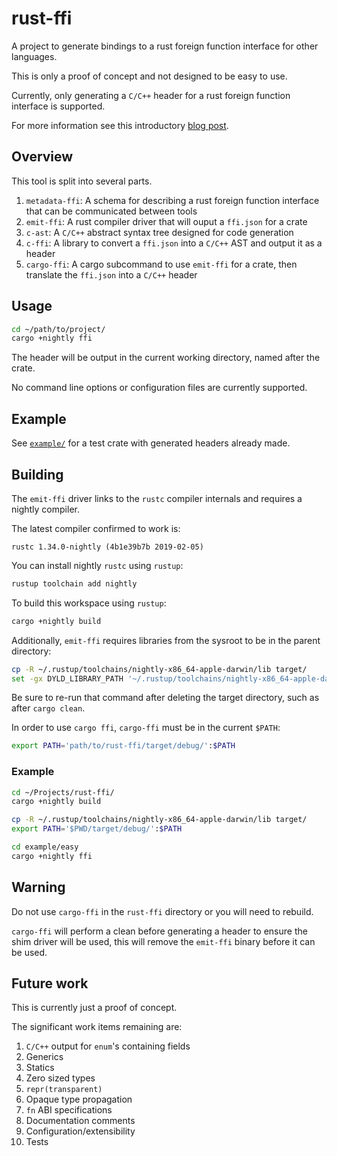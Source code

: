 # rust-ffi

A project to generate bindings to a rust foreign function interface for other languages.

This is only a proof of concept and not designed to be easy to use.

Currently, only generating a `C/C++` header for a rust foreign function interface is supported.

For more information see this introductory [blog post](http://dreamingofbits.com/post/future-directions-for-cbindgen-rust-ffi/).

## Overview

This tool is split into several parts.

1. `metadata-ffi`: A schema for describing a rust foreign function interface that can be communicated between tools
1. `emit-ffi`: A rust compiler driver that will ouput a `ffi.json` for a crate
1. `c-ast`: A `C/C++` abstract syntax tree designed for code generation
1. `c-ffi`: A library to convert a `ffi.json` into a `C/C++` AST and output it as a header
1. `cargo-ffi`: A cargo subcommand to use `emit-ffi` for a crate, then translate the `ffi.json` into a `C/C++` header

## Usage

```bash
cd ~/path/to/project/
cargo +nightly ffi
```

The header will be output in the current working directory, named after the crate.

No command line options or configuration files are currently supported.

## Example

See [`example/`](example/) for a test crate with generated headers already made.

## Building

The `emit-ffi` driver links to the `rustc` compiler internals and requires a nightly compiler.

The latest compiler confirmed to work is:
```
rustc 1.34.0-nightly (4b1e39b7b 2019-02-05)
```

You can install nightly `rustc` using `rustup`:

```bash
rustup toolchain add nightly
```

To build this workspace using `rustup`:

```bash
cargo +nightly build
```

Additionally, `emit-ffi` requires libraries from the sysroot to be in the parent directory:

```bash
cp -R ~/.rustup/toolchains/nightly-x86_64-apple-darwin/lib target/
set -gx DYLD_LIBRARY_PATH '~/.rustup/toolchains/nightly-x86_64-apple-darwin/lib'
```

Be sure to re-run that command after deleting the target directory, such as after `cargo clean`.

In order to use `cargo ffi`, `cargo-ffi` must be in the current `$PATH`:

```bash
export PATH='path/to/rust-ffi/target/debug/':$PATH
```

### Example

```bash
cd ~/Projects/rust-ffi/
cargo +nightly build

cp -R ~/.rustup/toolchains/nightly-x86_64-apple-darwin/lib target/
export PATH='$PWD/target/debug/':$PATH

cd example/easy
cargo +nightly ffi
```

## Warning

Do not use `cargo-ffi` in the `rust-ffi` directory or you will need to rebuild.

`cargo-ffi` will perform a clean before generating a header to ensure the shim driver will be used, this will remove the `emit-ffi` binary before it can be used.

## Future work

This is currently just a proof of concept.

The significant work items remaining are:

1. `C/C++` output for `enum`'s containing fields
1. Generics
1. Statics
1. Zero sized types
1. `repr(transparent)`
1. Opaque type propagation
1. `fn` ABI specifications
1. Documentation comments
1. Configuration/extensibility
1. Tests
